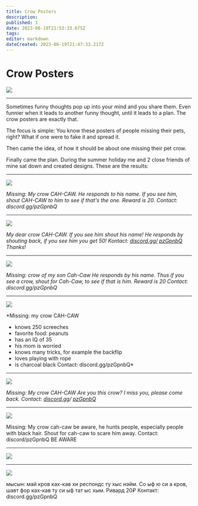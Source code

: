 ```yaml
---
title: Crow Posters
description: 
published: 1
date: 2023-06-19T21:53:33.675Z
tags: 
editor: markdown
dateCreated: 2023-06-19T21:47:33.217Z
---
```


# Crow Posters

<img src="/map legend/irl.jpg">

---

Sometimes funny thoughts pop up into your mind and you share them. Even funnier when it leads to another funny thought, until it leads to a plan. The crow posters are exactly that.

The focus is simple: You know these posters of people missing their pets, right? What if one were to fake it and spread it.

Then came the idea, of how it should be about one missing their pet crow.

Finally came the plan. During the summer holiday me and 2 close friends of mine sat down and created designs. These are the results:

---

<img src="/map legend/poster01.png">

*Missing: My crow
CAH-CAW.
He responds to his name.
If you see him,
shout CAH-CAW to him
to see if that's the one.
Reward is 20.
Contact: discord.gg/pzGpnbQ*

---

<img src="/map legend/poster02.png">

*My dear crow CAH-CAW.
If you see him shout
his name!
He responds by
shouting back, if you see him
you get 50!
Kontact: [discord.gg/](discord.gg/pzGpnbQ)
[pzGpnbQ](discord.gg/pzGpnbQ) Thanks!*

---

<img src="/map legend/poster03png">

*Missing: crow of my son
Cah-Caw
He responds by his name.
Thus if you see a crow,
shout for Cah-Caw, to
see if that is him.
Reward is 20
Contact: discord.gg/pzGpnbQ*

---

<img src="/map legend/poster04.png">

*Missing: my crow
CAH-CAW
- knows 250 screeches
- favorite food: peanuts
- has an IQ of 35
- his mom is worried
- knows many tricks, for example the backflip
- loves playing with rope
- is charcoal black
Contact: discord.gg/pzGpnbQ*

---

<img src="/map legend/poster05.png">

*Missing: My crow
CAH-CAW
Are you this crow?
I miss you,
please come back.
Contact: [discord.gg](discord.gg/pzGpnbQ)/
[pzGpnbQ](discord.gg/pzGpnbQ)*

---

<img src="/map legend/poster06.png">

Missing: My crow cah-caw
be aware, he hunts people,
especially people with black
hair.
Shout for cah-caw to
scare him away.
Contact: discord/pzGpnbQ
BE AWARE

---

<img src="/map legend/poster07.png">

---

<img src="/map legend/poster08.png">

мысын: май кров
ках-кав
хи респондс ту хыс
нэйм. Со ыф ю си а кров,
шавт фор ках-кав ту
си ыф тат ыс хым.
Ривард 20₽
Контакт: discord.gg/pzGpnbQ